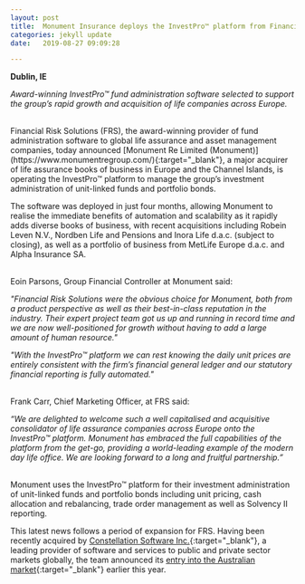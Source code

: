 ```yaml
---
layout: post
title:  Monument Insurance deploys the InvestPro™ platform from Financial Risk Solutions (FRS)
categories: jekyll update
date:   2019-08-27 09:09:28

---
```


**Dublin, IE**

*Award-winning InvestPro™ fund administration software selected to support the group’s rapid growth and acquisition of life companies across Europe.*

<br>
Financial Risk Solutions (FRS), the award-winning provider of fund administration software to global life assurance and asset management companies, today announced [Monument Re Limited (Monument)](https://www.monumentregroup.com/){:target="_blank"}, a major acquirer of life assurance books of business in Europe and the Channel Islands, is operating the InvestPro™ platform to manage the group’s investment administration of unit-linked funds and portfolio bonds.
<br>

The software was deployed in just four months, allowing Monument to realise the immediate benefits of automation and scalability as it rapidly adds diverse books of business, with recent acquisitions including Robein Leven N.V., Nordben Life and Pensions and Inora Life d.a.c. (subject to closing), as well as a portfolio of business from MetLife Europe d.a.c. and Alpha Insurance SA.  

<br>
Eoin Parsons, Group Financial Controller at Monument said:
<br>

*"Financial Risk Solutions were the obvious choice for Monument, both from a product perspective as well as their best-in-class reputation in the industry. Their expert project team got us up and running in record time and we are now well-positioned for growth without having to add a large amount of human resource."*
<br>

*"With the InvestPro™ platform we can rest knowing the daily unit prices are entirely consistent with the firm’s financial general ledger and our statutory financial reporting is fully automated."*

<br>
Frank Carr, Chief Marketing Officer, at FRS said:
<br>

*“We are delighted to welcome such a well capitalised and acquisitive consolidator of life assurance companies across Europe onto the InvestPro™ platform. Monument has embraced the full capabilities of the platform from the get-go, providing a world-leading example of the modern day life office. We are looking forward to a long and fruitful partnership.”*

<br>
Monument uses the InvestPro™ platform for their investment administration of unit-linked funds and portfolio bonds including unit pricing, cash allocation and rebalancing, trade order management as well as Solvency II reporting.
<br>

This latest news follows a period of expansion for FRS. Having been recently acquired by [Constellation Software Inc.](https://www.csisoftware.com/){:target="_blank"}, a leading provider of software and services to public and private sector markets globally, the team announced its [entry into the Australian market](http://www.frsltd.com/jekyll/update/2019/04/23/EnteringAustralianMarket.html){:target="_blank"} earlier this year.
<br>
<br>